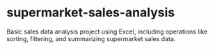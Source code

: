 # supermarket-sales-analysis
Basic sales data analysis project using Excel, including operations like sorting, filtering, and summarizing supermarket sales data.
